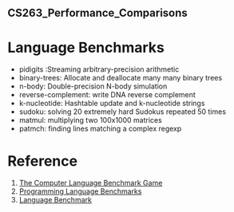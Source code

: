 ## CS263_Performance_Comparisons

# Language Benchmarks
* pidigits :Streaming arbitrary-precision arithmetic
* binary-trees: Allocate and deallocate many many binary trees
* n-body: Double-precision N-body simulation
* reverse-complement: write DNA reverse complement
* k-nucleotide: Hashtable update and k-nucleotide strings
* sudoku: solving 20 extremely hard Sudokus repeated 50 times
* matmul: multiplying two 100x1000 matrices 
* patmch: finding lines matching a complex regexp

# Reference
1. [The Computer Language Benchmark Game](https://benchmarksgame-team.pages.debian.net/benchmarksgame/)
2. [Programming Language Benchmarks](https://attractivechaos.github.io/plb/)
3. [Language Benchmark](http://www.bioinformatics.org/benchmark/)
